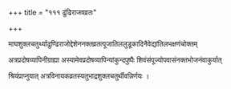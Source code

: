 +++
title = "१११ ढुंढिराजवव्रतः"

+++

माघशुक्लचतुर्थ्याढुण्ढिराजोद्देशेननक्तव्रतत्पूजातिललुडूकादिनैवेद्यांतिलभक्षणंचोक्तम्

अत्रप्रदोषव्यापिनीग्राह्या अस्यामेवप्रदोषव्यापिन्यांकुन्दपुष्पैः शिवंसंपूज्योपवासंनक्तभोजनंवाकुर्यात्

श्रियंप्राप्नुयात् अत्रविनायकव्रतस्यतुभाद्रशुक्लचतुर्थीवन्निर्णयः ।
